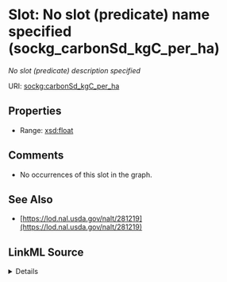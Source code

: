 

# Slot: No slot (predicate) name specified (sockg_carbonSd_kgC_per_ha)


_No slot (predicate) description specified_







URI: [sockg:carbonSd_kgC_per_ha](https://idir.uta.edu/sockg-ontology/docs/carbonSd_kgC_per_ha)



<!-- no inheritance hierarchy -->








## Properties

* Range: [xsd:float](http://www.w3.org/2001/XMLSchema#float)





## Comments

* No occurrences of this slot in the graph.

## See Also

* [https://lod.nal.usda.gov/nalt/281219](https://lod.nal.usda.gov/nalt/281219)



## LinkML Source

<details>

```yaml
name: sockg_carbonSd_kgC_per_ha
description: No slot (predicate) description specified
title: No slot (predicate) name specified
comments:
- No occurrences of this slot in the graph.
from_schema: soc-kg
see_also:
- https://lod.nal.usda.gov/nalt/281219
rank: 1000
slot_uri: sockg:carbonSd_kgC_per_ha
alias: sockg_carbonSd_kgC_per_ha
union_of:
- '{''domain'': ''sockg_HarvestFraction''}'
- '{''domain'': ''sockg_Harvest''}'
range: float

```
</details>